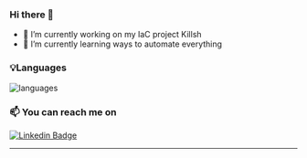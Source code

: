 ### Hi there 👋

- 🔭 I’m currently working on my IaC project Killsh
- 🌱 I’m currently learning ways to automate everything

### 💡Languages
![languages](https://github-readme-stats.vercel.app/api/top-langs/?username=gustavmk&hide=scss&layout=compact&theme=cobalt&title_color=2ED3EA)

### 📫 You can reach me on
[![Linkedin Badge](https://img.shields.io/badge/-LinkedIn-blue?style=flat-square&logo=Linkedin&logoColor=white&link=https://www.linkedin.com/in/gustavomkuno/)](https://www.linkedin.com/in/gustavokuno/)
<hr>
